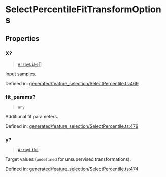 # SelectPercentileFitTransformOptions

## Properties

### X?

> [`ArrayLike`](../types/ArrayLike.md)[]

Input samples.

Defined in:  [generated/feature\_selection/SelectPercentile.ts:469](https://github.com/transitive-bullshit/scikit-learn-ts/blob/b59c1ff/packages/sklearn/src/generated/feature_selection/SelectPercentile.ts#L469)

### fit\_params?

> `any`

Additional fit parameters.

Defined in:  [generated/feature\_selection/SelectPercentile.ts:479](https://github.com/transitive-bullshit/scikit-learn-ts/blob/b59c1ff/packages/sklearn/src/generated/feature_selection/SelectPercentile.ts#L479)

### y?

> [`ArrayLike`](../types/ArrayLike.md)

Target values (`undefined` for unsupervised transformations).

Defined in:  [generated/feature\_selection/SelectPercentile.ts:474](https://github.com/transitive-bullshit/scikit-learn-ts/blob/b59c1ff/packages/sklearn/src/generated/feature_selection/SelectPercentile.ts#L474)
